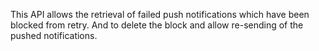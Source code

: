 This API allows the retrieval of failed push notifications which have been blocked from retry. And to delete the block and allow re-sending of the pushed notifications.
